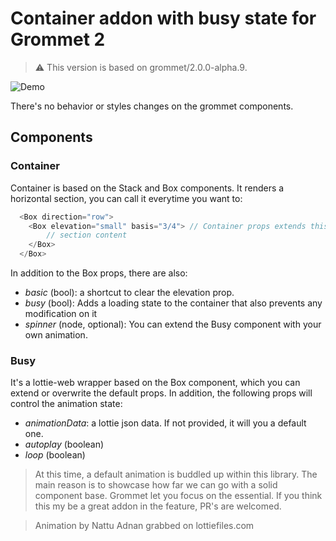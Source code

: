 # Container addon with busy state for Grommet 2

> ⚠️ This version is based on grommet/2.0.0-alpha.9.

![Demo](https://media.giphy.com/media/l1m4XhWbtfkpri8myf/giphy.gif)

There's no behavior or styles changes on the grommet components.

## Components

### Container
Container is based on the Stack and Box components. It renders a horizontal section, you can call it everytime you want to:

```javascript
  <Box direction="row">
    <Box elevation="small" basis="3/4"> // Container props extends this Box only
        // section content
    </Box>
  </Box>
```

In addition to the Box props, there are also:

- *basic* (bool): a shortcut to clear the elevation prop.
- *busy* (bool): Adds a loading state to the container that also prevents any modification on it
- *spinner* (node, optional): You can extend the Busy component with your own animation.


### Busy
It's a lottie-web wrapper based on the Box component, which you can extend or overwrite the default props. In addition, the following props will control the animation state:

- *animationData*: a lottie json data. If not provided, it will you a default one.
- *autoplay* (boolean)
- *loop* (boolean)


> At this time, a default animation is buddled up within this library. The main reason is to showcase how far we can go with a solid component base. Grommet let you focus on the essential. If you think this my be a great addon in the feature, PR's are welcomed.


> Animation by Nattu Adnan
> grabbed on lottiefiles.com
